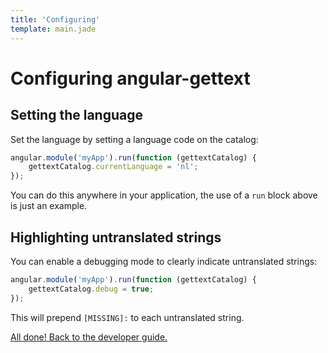 ```yaml
---
title: 'Configuring'
template: main.jade
---
```


# Configuring angular-gettext

## Setting the language

Set the language by setting a language code on the catalog:

```javascript
angular.module('myApp').run(function (gettextCatalog) {
    gettextCatalog.currentLanguage = 'nl';
});
```

You can do this anywhere in your application, the use of a `run` block above is just an example.

## Highlighting untranslated strings

You can enable a debugging mode to clearly indicate untranslated strings:

```javascript
angular.module('myApp').run(function (gettextCatalog) {
    gettextCatalog.debug = true;
});
```

This will prepend `[MISSING]:` to each untranslated string.

<a href="/dev-guide/" class="btn btn-primary">All done! Back to the developer guide.</a>
